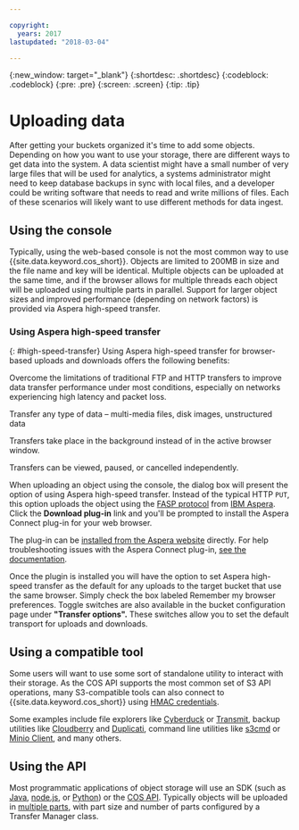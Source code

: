 ```yaml
---

copyright:
  years: 2017
lastupdated: "2018-03-04"

---
```

{:new_window: target="_blank"}
{:shortdesc: .shortdesc}
{:codeblock: .codeblock}
{:pre: .pre}
{:screen: .screen}
{:tip: .tip}

# Uploading data

After getting your buckets organized it's time to add some objects.  Depending on how you want to use your storage, there are different ways to get data into the system. A data scientist might have a small number of very large files that will be used for analytics, a systems administrator might need to keep database backups in sync with local files, and a developer could be writing software that needs to read and write millions of files. Each of these scenarios will likely want to use different methods for data ingest.

## Using the console

Typically, using the web-based console is not the most common way to use {{site.data.keyword.cos_short}}.  Objects are limited to 200MB in size and the file name and key will be identical.  Multiple objects can be uploaded at the same time, and if the browser allows for multiple threads each object will be uploaded using multiple parts in parallel. Support for larger object sizes and improved performance (depending on network factors) is provided via Aspera high-speed transfer.

### Using Aspera high-speed transfer
{: #high-speed-transfer}
Using Aspera high-speed transfer for browser-based uploads and downloads offers the following benefits:

Overcome the limitations of traditional FTP and HTTP transfers to improve data transfer performance under most conditions, especially on networks experiencing high latency and packet loss.

Transfer any type of data – multi-media files, disk images, unstructured data

Transfers take place in the background instead of in the active browser window.

Transfers can be viewed, paused, or cancelled independently.

When uploading an object using the console, the dialog box will present the option of using Aspera high-speed transfer.  Instead of the typical HTTP `PUT`, this option uploads the object using the [FASP protocol](http://asperasoft.com/technology/transport/fasp/) from [IBM Aspera](https://www.ibm.com/cloud/high-speed-data-transfer). Click the **Download plug-in** link and you'll be prompted to install the Aspera Connect plug-in for your web browser.

The plug-in can be [installed from the Aspera website](http://downloads.asperasoft.com/connect2/) directly. For help troubleshooting issues with the Aspera Connect plug-in, [see the documentation](http://downloads.asperasoft.com/en/documentation/8).  

Once the plugin is installed you will have the option to set Aspera high-speed transfer as the default for any uploads to the target bucket that use the same browser. Simply check the box labeled Remember my browser preferences. Toggle switches are also available in the bucket configuration page under **"Transfer options".** These switches allow you to set the default transport for uploads and downloads.

## Using a compatible tool

Some users will want to use some sort of standalone utility to interact with their storage.  As the COS API supports the most common set of S3 API operations, many S3-compatible tools can also connect to {{site.data.keyword.cos_short}} using [HMAC credentials](/docs/services/cloud-object-storage/hmac/credentials.html).

Some examples include file explorers like [Cyberduck](https://cyberduck.io/) or [Transmit](https://panic.com/transmit/), backup utilities like [Cloudberry](https://www.cloudberrylab.com/) and [Duplicati](https://www.duplicati.com/), command line utilities like [s3cmd](https://github.com/s3tools/s3cmd) or [Minio Client](https://github.com/minio/mc), and many others.

## Using the API

Most programmatic applications of object storage will use an SDK (such as [Java](/docs/services/cloud-object-storage/libraries/java.html), [node.js](/docs/services/cloud-object-storage/libraries/node.html), or [Python](/docs/services/cloud-object-storage/libraries/python.html)) or the [COS API](/docs/services/cloud-object-storage/api-reference/about-compatibility-api.html). Typically objects will be uploaded in [multiple parts](/docs/services/cloud-object-storage/basics/multipart.html), with part size and number of parts configured by a Transfer Manager class.
